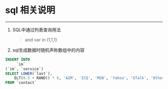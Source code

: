 # sql 相关说明
-----
1. SQL中通过列表查询用法
    >and var in (1,1,1)
2. sql生成数据时随机声称数组中的内容
```sql
INSERT INTO
     `im`
(`im`, `service`)
SELECT LOWER(`last`),
    ELT(0.5 + RAND() * 6, 'AIM', 'ICQ', 'MSN', 'Yahoo', 'GTalk', 'Other')
FROM `contact`
```

